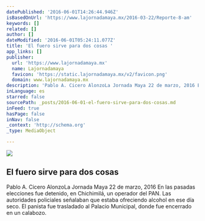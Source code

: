 ```yaml
---
datePublished: '2016-06-01T14:26:44.946Z'
isBasedOnUrl: 'https://www.lajornadamaya.mx/2016-03-22/Reporte-8-am'
keywords: []
related: []
author: []
dateModified: '2016-06-01T05:24:11.077Z'
title: 'El fuero sirve para dos cosas '
app_links: []
publisher:
  url: 'https://www.lajornadamaya.mx'
  name: Lajornadamaya
  favicon: 'https://static.lajornadamaya.mx/v2/favicon.png'
  domain: www.lajornadamaya.mx
description: 'Pablo A. Cicero AlonzoLa Jornada Maya 22 de marzo, 2016 En las pasadas elecciones fue detenido, en Chichimilá, un operador del PAN. Las autoridades policiales señalaban que estaba ofreciendo alcohol en ese día seco. El panista fue trasladado al Palacio Municipal, donde fue encerrado en un calabozo.'
inLanguage: es
starred: false
sourcePath: _posts/2016-06-01-el-fuero-sirve-para-dos-cosas.md
inFeed: true
hasPage: false
inNav: false
_context: 'http://schema.org'
_type: MediaObject

---
```

<article style=""><img src="https://s3-us-west-2.amazonaws.com/the-grid-img/p/674fdb134849878af2f52983ca44740b15971e11.jpg" /><h1>El fuero sirve para dos cosas </h1><p>Pablo A. Cicero AlonzoLa Jornada Maya 22 de marzo, 2016 En las pasadas elecciones fue detenido, en Chichimilá, un operador del PAN. Las autoridades policiales señalaban que estaba ofreciendo alcohol en ese día seco. El panista fue trasladado al Palacio Municipal, donde fue encerrado en un calabozo.</p></article>